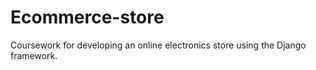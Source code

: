 # Ecommerce-store
Coursework for developing an online electronics store using the Django framework.
